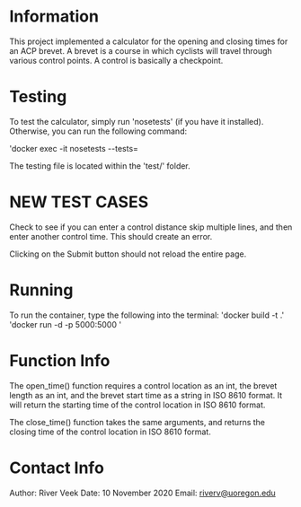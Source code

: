 # Information
This project implemented a calculator for the opening and closing times for an ACP brevet.
A brevet is a course in which cyclists will travel through various control points.
A control is basically a checkpoint. 

# Testing
To test the calculator, simply run 'nosetests' (if you have it installed). Otherwise, you can run 
the following command:

'docker exec -it <container-id> nosetests --tests=<file-name>

The testing file is located within the 'test/' folder.

# NEW TEST CASES
Check to see if you can enter a control distance skip multiple lines, and then enter another control time. This should create an error.

Clicking on the Submit button should not reload the entire page.

# Running
To run the container, type the following into the terminal:
'docker build -t <name> .'
'docker run -d -p 5000:5000 <name>'

# Function Info
The open_time() function requires a control location as an int, the brevet length as an int, and 
the brevet start time as a string in ISO 8610 format.
It will return the starting time of the control location in ISO 8610 format.

The close_time() function takes the same arguments, and returns the closing time of the control 
location in ISO 8610 format.

# Contact Info
Author: River Veek
Date: 10 November 2020
Email: riverv@uoregon.edu
